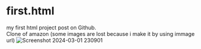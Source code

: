 # first.html
my first html project post on Github.<br>
Clone of amazon 
(some images are lost because i make it by using immage url)
![Screenshot 2024-03-01 230901](https://github.com/anshverma200/first.html/assets/156953599/7ebb5534-a41f-4cd7-a941-9fd5533303e1)
